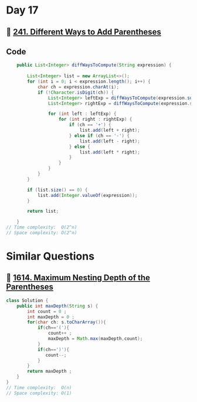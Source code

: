 # Day 17

## 🔗 [241. Different Ways to Add Parentheses](https://leetcode.com/problems/different-ways-to-add-parentheses/)

## Code

```java
    public List<Integer> diffWaysToCompute(String expression) {
        
        List<Integer> list = new ArrayList<>();
        for (int i = 0; i < expression.length(); i++) {
            char ch = expression.charAt(i);
            if (!Character.isDigit(ch)) {
                List<Integer> leftExp = diffWaysToCompute(expression.substring(0, i));
                List<Integer> rightExp = diffWaysToCompute(expression.substring(i + 1));

                for (int left : leftExp) {
                    for (int right : rightExp) {
                        if (ch == '+') {
                            list.add(left + right);
                        } else if (ch == '-') {
                            list.add(left - right);
                        } else {
                            list.add(left * right);
                        }
                    }
                }
            }
        }

        if (list.size() == 0) {
            list.add(Integer.valueOf(expression));
        }

        return list;

    }
// Time complexity:  O(2^n)
// Space complexity: O(2^n)

```

# Similar Questions

## 🔗 [1614. Maximum Nesting Depth of the Parentheses](https://leetcode.com/problems/maximum-nesting-depth-of-the-parentheses/description/)

```java
class Solution {
    public int maxDepth(String s) {
        int count = 0 ;
        int maxDepth = 0 ;
        for(char ch: s.toCharArray()){
            if(ch=='('){
                count++ ;
                maxDepth = Math.max(maxDepth,count);
            }
            if(ch==')'){
               count--; 
            }
        }
        return maxDepth ;
    }
}
// Time complexity:  O(n)
// Space complexity: O(1)
```
